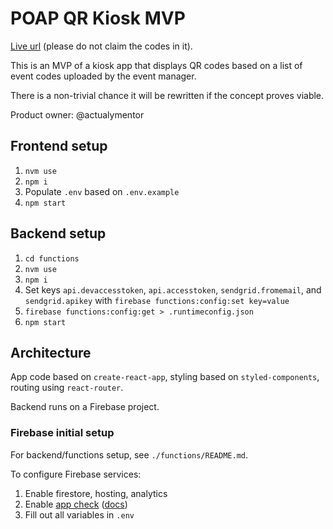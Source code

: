 # POAP QR Kiosk MVP

[Live url]( https://poap-qr-kiosk.web.app/ ) (please do not claim the codes in it).

This is an MVP of a kiosk app that displays QR codes based on a list of event codes uploaded by the event manager.

There is a non-trivial chance it will be rewritten if the concept proves viable.

Product owner: @actualymentor

## Frontend setup

1. `nvm use`
2. `npm i`
3. Populate `.env` based on `.env.example`
4. `npm start`

## Backend setup

1. `cd functions`
2. `nvm use`
3. `npm i`
4. Set keys `api.devaccesstoken`, `api.accesstoken`, `sendgrid.fromemail`, and `sendgrid.apikey` with `firebase functions:config:set key=value`
4. `firebase functions:config:get > .runtimeconfig.json`
5. `npm start`

## Architecture

App code based on `create-react-app`, styling based on `styled-components`, routing using `react-router`.

Backend runs on a Firebase project.

### Firebase initial setup

For backend/functions setup, see `./functions/README.md`.

To configure Firebase services:

1. Enable firestore, hosting, analytics
2. Enable [app check]( https://console.firebase.google.com/u/0/project/poap-qr-kiosk/settings/appcheck ) ([docs](https://firebase.google.com/docs/app-check/web/recaptcha-provider))
3. Fill out all variables in `.env`